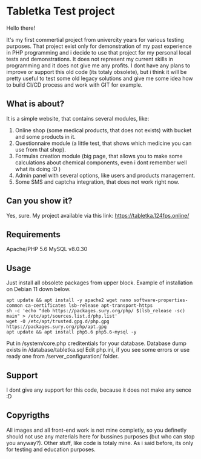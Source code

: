 # Tabletka Test project
Hello there!

It's my first commertial project from univercity years for various testing purposes.
That project exist only for demonstration of my past experience in PHP programming and i decide to use that project for my personal local tests and demonstrations.
It does not represent my current skills in programming and it does not give me any profits. I dont have any plans to improve or support this old code (its totaly obsolete), but i think it will be pretty useful to test some old legacy solutions and give me some idea how to build CI/CD process and work with GIT for example.

## What is about?
It is a simple website, that contains several modules, like:
1. Online shop (some medical products, that does not exists) with bucket and some products in it.
2. Questionnaire module (a little test, that shows which medicine you can use from that shop).
3. Formulas creation module (big page, that allows you to make some calculations about chemical components, even i dont remember well what its doing :D )
4. Admin panel with several options, like users and products management.
5. Some SMS and captcha integration, that does not work right now.

## Can you show it?
Yes, sure. My project available via this link:
https://tabletka.124fps.online/

## Requirements
Apache/PHP 5.6
MySQL v8.0.30

## Usage
Just install all obsolete packages from upper block.
Example of installation on Debian 11 down below.

```
apt update && apt install -y apache2 wget nano software-properties-common ca-certificates lsb-release apt-transport-https
sh -c 'echo "deb https://packages.sury.org/php/ $(lsb_release -sc) main" > /etc/apt/sources.list.d/php.list'
wget -O /etc/apt/trusted.gpg.d/php.gpg https://packages.sury.org/php/apt.gpg
apt update && apt install php5.6 php5.6-mysql -y

```

Put in /system/core.php creditentials for your database.
Database dump exists in /database/tabletka.sql
Edit php.ini, if you see some errors or use ready one from /server_configuration/ folder.

## Support
I dont give any support for this code, because it does not make any sence :D

## Copyrigths
All images and all front-end work is not mine completly, so you definetly should not use any materials here for bussines purposes (but who can stop you anyway?).
Other stuff, like code is totaly mine.
As i said before, its only for testing and education purposes.
